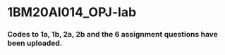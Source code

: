 # 1BM20AI014_OPJ-lab

### Codes to 1a, 1b, 2a, 2b and the 6 assignment questions have been uploaded.
